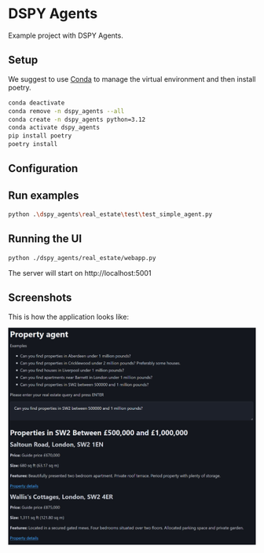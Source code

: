 # DSPY Agents

Example project with DSPY Agents.

## Setup

We suggest to use [Conda](https://docs.conda.io/en/latest/) to manage the virtual environment and then install poetry.

```bash
conda deactivate
conda remove -n dspy_agents --all
conda create -n dspy_agents python=3.12
conda activate dspy_agents
pip install poetry
poetry install
```

## Configuration



## Run examples

```bash
python .\dspy_agents\real_estate\test\test_simple_agent.py
```

## Running the UI

```bash
python ./dspy_agents/real_estate/webapp.py
```

The server will start on http://localhost:5001

## Screenshots

This is how the application looks like:

![Real Estate Agent](./docs/screenshots/sw2_example.png)